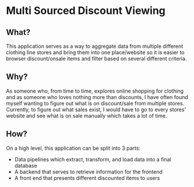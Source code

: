 # Multi Sourced Discount Viewing
## What?
This application serves as a way to aggregate data from multiple different clothing line stores and bring them into one place/website so it is easier to browser discount/onsale items and filter based on several different criteria. 

## Why?
As someone who, from time to time, explores online shopping for clothing and as someone who loves nothing more than discounts, I have often found myself wanting to figure out
what is on discount/sale from multiple stores. Currently, to figure out what sales exist, I would have to go to every stores' website and see what is on sale manually which takes a lot of time. 

## How?
On a high level, this application can be split into 3 parts:
* Data pipelines which extract, transform, and load data into a final database
* A backend that serves to retrieve information for the frontend
* A front end that presents different discounted items to users
